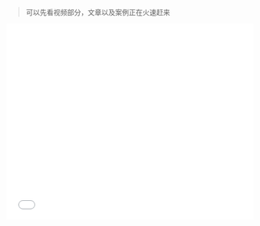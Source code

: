 > 可以先看视频部分，文章以及案例正在火速赶来

<iframe src="//player.bilibili.com/player.html?aid=372560721&bvid=BV1AZ4y1V7WF&cid=248941533&page=1" scrolling="no" border="0" frameborder="no" framespacing="0" allowfullscreen="true" width=100% height=400px' />


